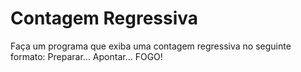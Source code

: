 # Contagem Regressiva
Faça um programa que exiba uma contagem regressiva no seguinte formato:
Preparar... 
Apontar... 
FOGO!
